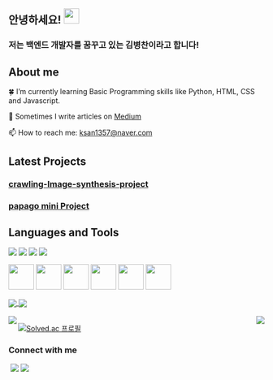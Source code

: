 ## 안녕하세요! <img src="https://raw.githubusercontent.com/MartinHeinz/MartinHeinz/master/wave.gif" width="30px">
### 저는 백엔드 개발자를 꿈꾸고 있는 김병찬이라고 합니다! 

## About me

:four_leaf_clover: I’m currently learning Basic Programming skills like Python, HTML, CSS and Javascript.<br/>

:pencil: Sometimes I write articles on [Medium](https://medium.com/) <br/> <!-- Add a links-->

📫 How to reach me: ksan1357@naver.com <br/>


## Latest Projects
### [crawling-Image-synthesis-project](https://github.com/byeongs1/crawling-Image-synthesis-project)<br>
### [papago mini Project](https://github.com/byeongs1/papago_mini_project)

## Languages and Tools

<p>
<img src="https://img.shields.io/badge/HTML5-E34F26?&style=flat-square&logo=html5&logoColor=white"/> 
<img src="https://img.shields.io/badge/CSS3-1572B6?style=flat-square&logo=css3&logoColor=white" /> 
<img src="https://img.shields.io/badge/JavaScript-323330?style=flat-square&logo=javascript&logoColor=F7DF1E" />
<img src="https://img.shields.io/badge/Python-3766AB?style=flat-square&logo=Python&logoColor=white"/> 
</p>

<p>
<img src="https://cdn.jsdelivr.net/gh/devicons/devicon/icons/html5/html5-original-wordmark.svg" width="50" height="50"/>
<img src="https://cdn.jsdelivr.net/gh/devicons/devicon/icons/css3/css3-original-wordmark.svg" width="50" height="50"/>
<img src="https://cdn.jsdelivr.net/gh/devicons/devicon/icons/javascript/javascript-original.svg" width="50" height="50"/>
<img src="https://cdn.jsdelivr.net/gh/devicons/devicon/icons/python/python-original-wordmark.svg" width="50" height="50"/>
<img src="https://cdn.jsdelivr.net/gh/devicons/devicon/icons/java/java-original-wordmark.svg" width="50" height="50"/>
<img src="https://cdn.jsdelivr.net/gh/devicons/devicon/icons/vscode/vscode-original-wordmark.svg" width="50" height="50"/>
</p>


<a href="https://github.com/anuraghazra/github-readme-stats">
  <img align="center" src="https://github-readme-stats.vercel.app/api/pin/?username=byeongs1&repo=github-readme-stats&theme=buefy" />
</a>
<a href="https://github.com/anuraghazra/anuraghazra.github.io">
  <img align="center" src="https://github-readme-stats.vercel.app/api/pin/?username=byeongs1&repo=anuraghazra.github.io&theme=buefy" />
</a>

<br />
<br />

<!-- status bar -->
  <img align="left" src="https://github-readme-stats.vercel.app/api?username=byeongs1&layout=compact&show_icons=true&theme=vue&hide_border=true" />
  <img align="right" src="https://github-readme-stats.vercel.app/api/top-langs/?username=byeongs1&layout=compact&theme=vue&hide_border=true" />
  
 <!-- 백준 프로필 --> 
  [![Solved.ac 프로필](http://mazassumnida.wtf/api/v2/generate_badge?boj=qudcks4644)](https://solved.ac/qudcks4644)
  
  ### Connect with me

<p>
<a href="www.gmail.com"><img align="right src="https://img.shields.io/badge/Gmail-D14836?style=for-the-badge&logo=gmail&logoColor=white"/></a>
<img src="https://img.shields.io/badge/Telegram-2CA5E0?style=for-the-badge&logo=telegram&logoColor=white"/> 
<img src="https://img.shields.io/badge/LinkedIn-0077B5?style=for-the-badge&logo=linkedin&logoColor=white"/>
</p>

